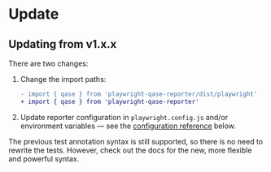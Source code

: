 # Update

## Updating from v1.x.x

There are two changes:

1.  Change the import paths:

    ```diff
    - import { qase } from 'playwright-qase-reporter/dist/playwright'
    + import { qase } from 'playwright-qase-reporter'
    ```

2.  Update reporter configuration in `playwright.config.js` and/or environment variables —
    see the [configuration reference](../../intro/configuration.md) below.

The previous test annotation syntax is still supported, so there is no need to rewrite the tests.
However, check out the docs for the new, more flexible and powerful syntax.
